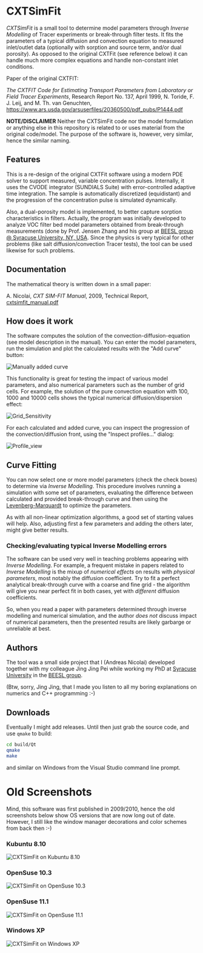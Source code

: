 # CXTSimFit

_CXTSimFit_ is a small tool to determine model parameters through _Inverse Modelling_ of Tracer experiments or break-through filter tests. It fits the parameters of a typical diffusion and convection equation to measured inlet/outlet data (optionally with sorption and source term, and/or dual porosity). As opposed to the original CXTFit (see reference below) it can handle much more complex equations and handle non-constant inlet conditions.

Paper of the original CXTFIT:

_The CXTFIT Code for Estimating Transport Parameters from Laboratory or Field Tracer Experiments_, Research Report No. 137, April 1999, N. Toride, F. J. Leij, and M. Th. van Genuchten, https://www.ars.usda.gov/arsuserfiles/20360500/pdf_pubs/P1444.pdf

**NOTE/DISCLAIMER** Neither the CXTSimFit code nor the model formulation or anything else in this repository is related to or uses material from the original code/model. The purpose of the software is, however, very similar, hence the similar naming.

## Features

This is a re-design of the original CXTFit software using a modern PDE solver to support measured, variable concentration pulses. Internally, it uses the CVODE integrator (SUNDIALS Suite) with error-controlled adaptive time integration. The sample is automatically discretized (equidistant) and the progression of the concentration pulse is simulated dynamically.

Also, a dual-porosity model is implemented, to better capture sorption characteristics in filters. Actually, the program was initially developed to analyze VOC filter bed model parameters obtained from break-through measurements (done by Prof. Jensen Zhang and his group at [BEESL group @ Syracuse University, NY, USA](https://beesl.syr.edu). Since the physics is very typical for other problems (like salt diffusion/convection Tracer tests), the tool can be used likewise for such problems.

## Documentation

The mathematical theory is written down in a small paper:

A. Nicolai, _CXT SIM-FIT Manual_, 2009, Technical Report, [cxtsimfit_manual.pdf](doc/cxtsimfit_manual.pdf)

## How does it work

The software computes the solution of the convection-diffusion-equation (see model description in the manual). You can enter the model parameters, run the simulation and plot the calculated results with the "Add curve" button:

![Manually added curve](doc/CXTSimFit_single_curve.png)

This functionality is great for testing the impact of various model parameters, and also numerical parameters such as the number of grid cells. For example, the solution of the pure convection equation with 100, 1000 and 10000 cells shows the typical numerical diffusion/dispersion effect:

![Grid_Sensitivity](doc/CXTSimFit_grid_sensitivity.png)

For each calculated and added curve, you can inspect the progression of the convection/diffusion front, using the "Inspect profiles..." dialog:

![Profile_view](doc/CXTSimFit_profile_view.gif)

## Curve Fitting

You can now select one or more model parameters (check the check boxes) to determine via _Inverse Modelling_. This procedure involves running a simulation with some set of parameters, evaluating the difference between calculated and provided break-through curve and then using the [Levenberg-Marquardt](https://en.wikipedia.org/wiki/Levenberg–Marquardt_algorithm) to optimize the parameters.

As with all non-linear optimization algorithms, a good set of starting values will help. Also, adjusting first a few parameters and adding the others later, might give better results.

### Checking/evaluating typical Inverse Modelling errors

The software can be used very well in teaching problems appearing with _Inverse Modelling_. For example, a frequent mistake in papers related to _Inverse Modelling_ is the mixup of _numerical effects_ on results with _physical parameters_, most notably the diffusion coefficient. Try to fit a perfect analytical break-through curve with a coarse and fine grid - the algorithm will give you near perfect fit in both cases, yet with _different_ diffusion coefficients. 

So, when you read a paper with parameters determined through inverse modelling and numerical simulation, and the author _does not_ discuss impact of numerical parameters, then the presented results are likely garbarge or unreliable at best.

## Authors

The tool was a small side project that I (Andreas Nicolai) developed together with my colleague Jing Jing Pei while working my PhD at [Syracuse University](https://www.syracuse.edu) in the [BEESL group](https://beesl.syr.edu).

(Btw, sorry, Jing Jing, that I made you listen to all my boring explanations on numerics and C++ programming :-)

## Downloads

Eventually I might add releases. Until then just grab the source code, and use `qmake` to build:

```bash
cd build/Qt
qmake
make
```

and similar on Windows from the Visual Studio command line prompt.

# Old Screenshots

Mind, this software was first published in 2009/2010, hence the old screenshots below show OS versions that are now long out of date. However, I still like the window manager decorations and color schemes from back then :-)

### Kubuntu 8.10
![CXTSimFit on Kubuntu 8.10](doc/snapshot_kubuntu8.10.png)

### OpenSuse 10.3
![CXTSimFit on OpenSuse 10.3](doc/snapshot_openSuse_10.3.png)

### OpenSuse 11.1
![CXTSimFit on OpenSuse 11.1](doc/snapshot_openSuse_11.1.png)

### Windows XP
![CXTSimFit on Windows XP](doc/snapshot_windows_XP.png)
